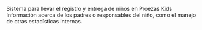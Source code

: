 Sistema para llevar el registro y entrega de niños en Proezas Kids
Información acerca de los padres o responsables del niño,
como el manejo de otras estadísticas internas.
